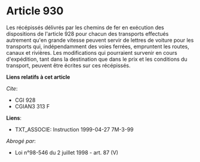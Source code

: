 # Article 930

Les récépissés délivrés par les chemins de fer en exécution des dispositions de l'article 928 pour chacun des transports
effectués autrement qu'en grande vitesse peuvent servir de lettres de voiture pour les transports qui, indépendamment des
voies ferrées, empruntent les routes, canaux et rivières. Les modifications qui pourraient survenir en cours d'expédition,
tant dans la destination que dans le prix et les conditions du transport, peuvent être écrites sur ces récépissés.

**Liens relatifs à cet article**

_Cite_:

  - CGI 928
  - CGIAN3 313 F

**Liens**:

  - TXT_ASSOCIE: Instruction 1999-04-27 7M-3-99

_Abrogé par_:

  - Loi n°98-546 du 2 juillet 1998 - art. 87 (V)
